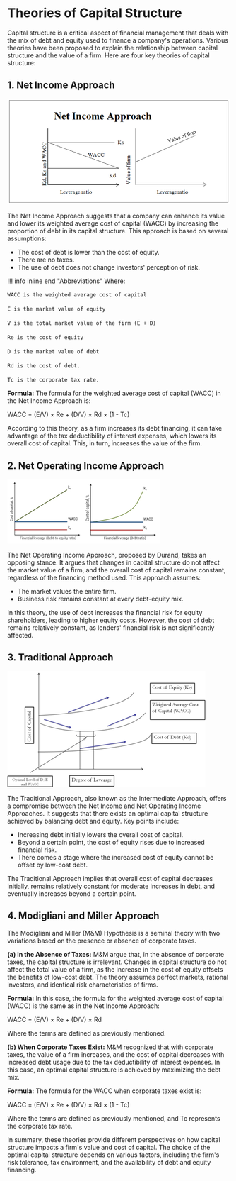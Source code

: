 # Theories of Capital Structure

Capital structure is a critical aspect of financial management that deals with the mix of debt and equity used to finance a company's operations. Various theories have been proposed to explain the relationship between capital structure and the value of a firm. Here are four key theories of capital structure:

## 1. Net Income Approach

![Net-income approach](image-4.png)

The Net Income Approach suggests that a company can enhance its value and lower its weighted average cost of capital (WACC) by increasing the proportion of debt in its capital structure. This approach is based on several assumptions:

- The cost of debt is lower than the cost of equity.
- There are no taxes.
- The use of debt does not change investors' perception of risk.

<!-- inline textblock 1 start -->
!!! info inline end "Abbreviations"
    Where:

    WACC is the weighted average cost of capital

    E is the market value of equity

    V is the total market value of the firm (E + D)

    Re is the cost of equity

    D is the market value of debt

    Rd is the cost of debt.

    Tc is the corporate tax rate.


**Formula:**
The formula for the weighted average cost of capital (WACC) in the Net Income Approach is:

WACC = (E/V) × Re + (D/V) × Rd × (1 - Tc)

According to this theory, as a firm increases its debt financing, it can take advantage of the tax deductibility of interest expenses, which lowers its overall cost of capital. This, in turn, increases the value of the firm.

## 2. Net Operating Income Approach

![Net operating](image-5.png)

The Net Operating Income Approach, proposed by Durand, takes an opposing stance. It argues that changes in capital structure do not affect the market value of a firm, and the overall cost of capital remains constant, regardless of the financing method used. This approach assumes:

- The market values the entire firm.
- Business risk remains constant at every debt-equity mix.

In this theory, the use of debt increases the financial risk for equity shareholders, leading to higher equity costs. However, the cost of debt remains relatively constant, as lenders' financial risk is not significantly affected.

## 3. Traditional Approach

![Traditional Approach](image-6.png)

The Traditional Approach, also known as the Intermediate Approach, offers a compromise between the Net Income and Net Operating Income Approaches. It suggests that there exists an optimal capital structure achieved by balancing debt and equity. Key points include:

- Increasing debt initially lowers the overall cost of capital.
- Beyond a certain point, the cost of equity rises due to increased financial risk.
- There comes a stage where the increased cost of equity cannot be offset by low-cost debt.

The Traditional Approach implies that overall cost of capital decreases initially, remains relatively constant for moderate increases in debt, and eventually increases beyond a certain point.

## 4. Modigliani and Miller Approach

The Modigliani and Miller (M&M) Hypothesis is a seminal theory with two variations based on the presence or absence of corporate taxes.

**(a) In the Absence of Taxes:**
M&M argue that, in the absence of corporate taxes, the capital structure is irrelevant. Changes in capital structure do not affect the total value of a firm, as the increase in the cost of equity offsets the benefits of low-cost debt. The theory assumes perfect markets, rational investors, and identical risk characteristics of firms.

**Formula:**
In this case, the formula for the weighted average cost of capital (WACC) is the same as in the Net Income Approach:

WACC = (E/V) × Re + (D/V) × Rd

Where the terms are defined as previously mentioned.

**(b) When Corporate Taxes Exist:**
M&M recognized that with corporate taxes, the value of a firm increases, and the cost of capital decreases with increased debt usage due to the tax deductibility of interest expenses. In this case, an optimal capital structure is achieved by maximizing the debt mix.

**Formula:**
The formula for the WACC when corporate taxes exist is:

WACC = (E/V) × Re + (D/V) × Rd × (1 - Tc)

Where the terms are defined as previously mentioned, and Tc represents the corporate tax rate.


In summary, these theories provide different perspectives on how capital structure impacts a firm's value and cost of capital. The choice of the optimal capital structure depends on various factors, including the firm's risk tolerance, tax environment, and the availability of debt and equity financing.


